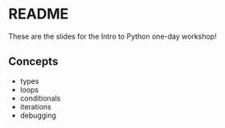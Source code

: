 # README #

These are the slides for the Intro to Python one-day workshop!

## Concepts

* types
* loops
* conditionals
* iterations
* debugging
